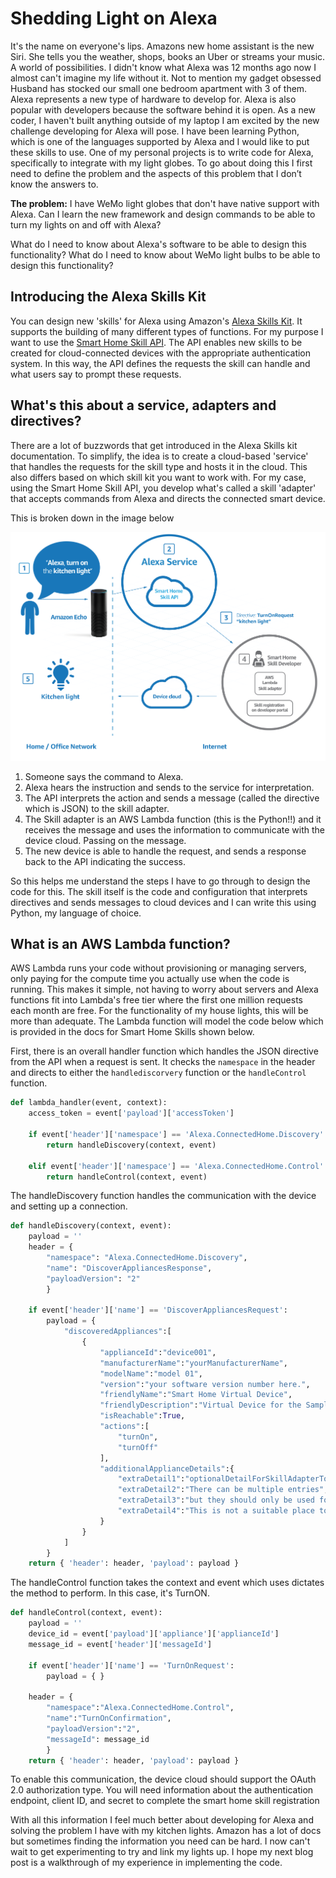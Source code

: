 # Shedding Light on Alexa
 
It's the name on everyone's lips. Amazons new home assistant is the new Siri. She tells you the weather, shops, books an Uber or streams your music. A world of possibilities. I didn't know what Alexa was 12 months ago now I almost can't imagine my life without it. Not to mention my gadget obsessed Husband has stocked our small one bedroom apartment with 3 of them. Alexa represents a new type of hardware to develop for. Alexa is also popular with developers because the software behind it is open.  As a new coder, I haven't built anything outside of my laptop I am excited by the new challenge developing for Alexa will pose. I have been learning Python, which is one of the languages supported by Alexa and I would like to put these skills to use. One of my personal projects is to write code for Alexa, specifically to integrate with my light globes.  To go about doing this I first need to define the problem and the aspects of this problem that I don’t know the answers to.
 
**The problem:**
I have WeMo light globes that don't have native support with Alexa. Can I learn the new framework and design commands to be able to turn my lights on and off with Alexa?
 
What do I need to know about Alexa's software to be able to design this functionality?
What do I need to know about WeMo light bulbs to be able to design this functionality? 
 
## Introducing the Alexa Skills Kit
You can design new 'skills' for Alexa using Amazon's [Alexa Skills Kit](https://developer.amazon.com/public/solutions/alexa/alexa-skills-kit/getting-started-guide). It supports the building of many different types of functions. For my purpose I want to use the [Smart Home Skill API](https://developer.amazon.com/public/solutions/alexa/alexa-skills-kit/overviews/understanding-the-smart-home-skill-api). The API enables new skills to be created for cloud-connected devices with the appropriate authentication system. In this way, the API defines the requests the skill can handle and what users say to prompt these requests.
 
## What's this about a  service, adapters and directives?
There are a lot of buzzwords that get introduced in the Alexa Skills kit documentation. To simplify, the idea is to create a cloud-based 'service' that handles the requests for the skill type and hosts it in the cloud. This also differs based on which skill kit you want to work with. For my case, using the Smart Home Skill API, you develop what's called a skill 'adapter'  that accepts commands from Alexa and directs the connected smart device.
 
This is broken down in the image below

![alt text](Alexa.png "Smart Home Skill API")
 
1. Someone says the command to Alexa.
2. Alexa hears the instruction and sends to the service for interpretation.
3. The API interprets the action and sends a message (called the directive which is JSON) to the skill adapter.
4. The Skill adapter is an AWS Lambda function (this is the Python!!) and it receives the message and uses the information to communicate with the device cloud. Passing on the message.
5. The new device is able to handle the request, and sends a response back to the API indicating the success.
 
 
So this helps me understand the steps I have to go through to design the code for this. The skill itself is the code and configuration that interprets directives and sends messages to cloud devices and I can write this using Python, my language of choice.
 
## What is an AWS Lambda function?
AWS Lambda runs your code without provisioning or managing servers, only paying for the compute time you actually use when the code is running. This makes it simple, not having to worry about servers and Alexa functions fit into Lambda's free tier where the first one million requests each month are free. For the functionality of my house lights, this will be more than adequate.
The  Lambda function will model the code below which is provided in the docs for Smart Home Skills shown below.
 
First, there is an overall handler function which handles the JSON directive from the API when a request is sent. It checks the `namespace` in the header and directs to either the `handlediscorvery` function or the `handleControl` function.

```Python
def lambda_handler(event, context):
    access_token = event['payload']['accessToken']

    if event['header']['namespace'] == 'Alexa.ConnectedHome.Discovery':
        return handleDiscovery(context, event)

    elif event['header']['namespace'] == 'Alexa.ConnectedHome.Control':
        return handleControl(context, event)
```


The handleDiscovery function handles the communication with the device and setting up a connection.
```Python 
def handleDiscovery(context, event):
    payload = ''
    header = {
        "namespace": "Alexa.ConnectedHome.Discovery",
        "name": "DiscoverAppliancesResponse",
        "payloadVersion": "2"
        }

    if event['header']['name'] == 'DiscoverAppliancesRequest':
        payload = {
            "discoveredAppliances":[
                {
                    "applianceId":"device001",
                    "manufacturerName":"yourManufacturerName",
                    "modelName":"model 01",
                    "version":"your software version number here.",
                    "friendlyName":"Smart Home Virtual Device",
                    "friendlyDescription":"Virtual Device for the Sample Hello World Skill",
                    "isReachable":True,
                    "actions":[
                        "turnOn",
                        "turnOff"
                    ],
                    "additionalApplianceDetails":{
                        "extraDetail1":"optionalDetailForSkillAdapterToReferenceThisDevice",
                        "extraDetail2":"There can be multiple entries",
                        "extraDetail3":"but they should only be used for reference purposes.",
                        "extraDetail4":"This is not a suitable place to maintain current device state"
                    }
                }
            ]
        }
    return { 'header': header, 'payload': payload }
```

The handleControl function takes the context and event which uses dictates the method to perform. In this case, it's TurnON.
 
```Python
def handleControl(context, event):
    payload = ''
    device_id = event['payload']['appliance']['applianceId']
    message_id = event['header']['messageId']

    if event['header']['name'] == 'TurnOnRequest':
        payload = { }

    header = {
        "namespace":"Alexa.ConnectedHome.Control",
        "name":"TurnOnConfirmation",
        "payloadVersion":"2",
        "messageId": message_id
        }
    return { 'header': header, 'payload': payload }
```

To enable this communication, the device cloud should support the OAuth 2.0 authorization type.  You will need information about the authentication endpoint, client ID, and secret to complete the smart home skill registration

With all this information I feel much better about developing for Alexa and solving the problem I have with my kitchen lights. Amazon has a lot of docs but sometimes finding the information you need can be hard. I now can't wait to get experimenting to try and link my lights up. I hope my next blog post is a walkthrough of my experience in implementing the code.
